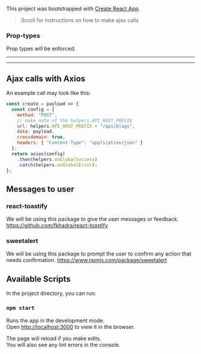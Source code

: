 This project was bootstrapped with [Create React App](https://github.com/facebook/create-react-app).

> Scroll for instructions on how to make ajax calls

### Prop-types

Prop types will be enforced.

---

---

## Ajax calls with Axios

An example call may look like this:

```js
const create = payload => {
  const config = {
    method: "POST",
    // make note of the helpers.API_HOST_PREFIX
    url: helpers.API_HOST_PREFIX + "/api/blogs",
    data: payload,
    crossdomain: true,
    headers: { "Content-Type": "application/json" }
  };
  return axios(config)
    .then(helpers.onGlobalSuccess)
    .catch(helpers.onGlobalError);
};
````

## Messages to user

### react-toastify

We will be using this package to give the user messages or feedback.
https://github.com/fkhadra/react-toastify

### sweetalert

We will be using this package to prompt the user to confirm any action that needs confirmation.
https://www.npmjs.com/package/sweetalert

## Available Scripts

In the project directory, you can run:

### `npm start`

Runs the app in the development mode.<br>
Open [http://localhost:3000](http://localhost:3000) to view it in the browser.

The page will reload if you make edits.<br>
You will also see any lint errors in the console.

